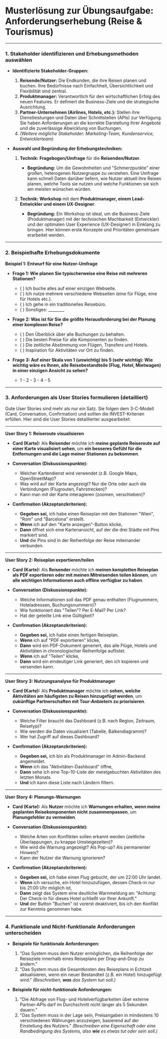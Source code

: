 # **Musterlösung zur Übungsaufgabe: Anforderungserhebung (Reise & Tourismus)**

---

### **1. Stakeholder identifizieren und Erhebungsmethoden auswählen**

*   **Identifizierte Stakeholder-Gruppen:**
    1.  **Reisende/Nutzer:** Die Endkunden, die ihre Reisen planen und buchen. Ihre Bedürfnisse nach Einfachheit, Übersichtlichkeit und Flexibilität sind zentral.
    2.  **Produktmanager:** Verantwortlich für den wirtschaftlichen Erfolg des neuen Features. Er definiert die Business-Ziele und die strategische Ausrichtung.
    3.  **Partner-Unternehmen (Airlines, Hotels, etc.):** Stellen ihre Dienstleistungen und Daten über Schnittstellen (APIs) zur Verfügung. Sie haben Anforderungen an die korrekte Darstellung ihrer Angebote und die zuverlässige Abwicklung von Buchungen.
    4.  *(Weitere mögliche Stakeholder: Marketing-Team, Kundenservice, Entwicklerteam)*

*   **Auswahl und Begründung der Erhebungstechniken:**

    1.  **Technik:** **Fragebogen/Umfrage** für die **Reisenden/Nutzer**.
        *   **Begründung:** Um die Gewohnheiten und "Schmerzpunkte" einer großen, heterogenen Nutzergruppe zu verstehen. Eine Umfrage kann schnell Daten darüber liefern, wie Nutzer aktuell ihre Reisen planen, welche Tools sie nutzen und welche Funktionen sie sich am meisten wünschen würden.

    2.  **Technik:** **Workshop** mit dem **Produktmanager, einem Lead-Entwickler und einem UX-Designer**.
        *   **Begründung:** Ein Workshop ist ideal, um die Business-Ziele (Produktmanager) mit der technischen Machbarkeit (Entwickler) und der optimalen User Experience (UX-Designer) in Einklang zu bringen. Hier können erste Konzepte und Prioritäten gemeinsam erarbeitet werden.

---

### **2. Beispielhafte Erhebungsdokumente**

**Beispiel 1: Entwurf für eine Nutzer-Umfrage**

*   **Frage 1: Wie planen Sie typischerweise eine Reise mit mehreren Stationen?**
    *   ( ) Ich buche alles auf einer einzigen Webseite.
    *   ( ) Ich nutze mehrere verschiedene Webseiten (eine für Flüge, eine für Hotels etc.).
    *   ( ) Ich gehe in ein traditionelles Reisebüro.
    *   ( ) Sonstiges: ________

*   **Frage 2: Was ist für Sie die größte Herausforderung bei der Planung einer komplexen Reise?**
    *   ( ) Den Überblick über alle Buchungen zu behalten.
    *   ( ) Die besten Preise für alle Komponenten zu finden.
    *   ( ) Die zeitliche Abstimmung von Flügen, Transfers und Hotels.
    *   ( ) Inspiration für Aktivitäten vor Ort zu finden.

*   **Frage 3: Auf einer Skala von 1 (unwichtig) bis 5 (sehr wichtig): Wie wichtig wäre es Ihnen, alle Reisebestandteile (Flug, Hotel, Mietwagen) in einer einzigen Ansicht zu sehen?**
    *   1 - 2 - 3 - 4 - 5

---

### **3. Anforderungen als User Stories formulieren (detailliert)**

Gute User Stories sind mehr als nur ein Satz. Sie folgen dem 3-C-Modell (Card, Conversation, Confirmation) und sollten die INVEST-Kriterien erfüllen. Hier sind die User Stories detaillierter ausgearbeitet:

---
**User Story 1: Reiseroute visualisieren**

*   **Card (Karte):** Als **Reisender** möchte ich **meine geplante Reiseroute auf einer Karte visualisiert sehen**, um **ein besseres Gefühl für die Entfernungen und die Lage meiner Stationen zu bekommen**.

*   **Conversation (Diskussionspunkte):**
    *   Welcher Kartendienst wird verwendet (z.B. Google Maps, OpenStreetMap)?
    *   Was wird auf der Karte angezeigt? Nur die Orte oder auch die Verbindungen (Flugrouten, Fahrstrecken)?
    *   Kann man mit der Karte interagieren (zoomen, verschieben)?

*   **Confirmation (Akzeptanzkriterien):**
    *   **Gegeben sei,** ich habe einen Reiseplan mit den Stationen "Wien", "Rom" und "Barcelona" erstellt.
    *   **Wenn** ich auf den "Karte anzeigen"-Button klicke,
    *   **Dann** öffnet sich eine Kartenansicht, auf der die drei Städte mit Pins markiert sind.
    *   **Und** die Pins sind in der Reihenfolge der Reise miteinander verbunden.

---
**User Story 2: Reiseplan exportieren/teilen**

*   **Card (Karte):** Als **Reisender** möchte ich **meinen kompletten Reiseplan als PDF exportieren oder mit meinen Mitreisenden teilen können**, um **alle wichtigen Informationen auch offline verfügbar zu haben**.

*   **Conversation (Diskussionspunkte):**
    *   Welche Informationen soll das PDF genau enthalten (Flugnummern, Hoteladressen, Buchungsnummern)?
    *   Wie funktioniert das "Teilen"? Per E-Mail? Per Link?
    *   Hat der geteilte Link eine Gültigkeit?

*   **Confirmation (Akzeptanzkriterien):**
    *   **Gegeben sei,** ich habe einen fertigen Reiseplan.
    *   **Wenn** ich auf "PDF exportieren" klicke,
    *   **Dann** wird ein PDF-Dokument generiert, das alle Flüge, Hotels und Aktivitäten in chronologischer Reihenfolge auflistet.
    *   **Wenn** ich auf "Teilen" klicke,
    *   **Dann** wird ein eindeutiger Link generiert, den ich kopieren und versenden kann.

---
**User Story 3: Nutzungsanalyse für Produktmanager**

*   **Card (Karte):** Als **Produktmanager** möchte ich **sehen, welche Aktivitäten am häufigsten zu Reisen hinzugefügt werden**, um **zukünftige Partnerschaften mit Tour-Anbietern zu priorisieren**.

*   **Conversation (Diskussionspunkte):**
    *   Welche Filter braucht das Dashboard (z.B. nach Region, Zeitraum, Reisetyp)?
    *   Wie werden die Daten visualisiert (Tabelle, Balkendiagramm)?
    *   Wer hat Zugriff auf dieses Dashboard?

*   **Confirmation (Akzeptanzkriterien):**
    *   **Gegeben sei,** ich bin als Produktmanager im Admin-Backend angemeldet.
    *   **Wenn** ich das "Aktivitäten-Dashboard" öffne,
    *   **Dann** sehe ich eine Top-10-Liste der meistgebuchten Aktivitäten des letzten Monats.
    *   **Und** ich kann diese Liste nach Ländern filtern.

---
**User Story 4: Planungs-Warnungen**

*   **Card (Karte):** Als **Nutzer** möchte ich **Warnungen erhalten, wenn meine geplanten Reisekomponenten nicht zusammenpassen**, um **Planungsfehler zu vermeiden**.

*   **Conversation (Diskussionspunkte):**
    *   Welche Arten von Konflikten sollen erkannt werden (zeitliche Überlappungen, zu knappe Umsteigezeiten)?
    *   Wie wird die Warnung angezeigt? Als Pop-up? Als permanenter Hinweis?
    *   Kann der Nutzer die Warnung ignorieren?

*   **Confirmation (Akzeptanzkriterien):**
    *   **Gegeben sei,** ich habe einen Flug gebucht, der um 22:00 Uhr landet.
    *   **Wenn** ich versuche, ein Hotel hinzuzufügen, dessen Check-in nur bis 21:00 Uhr möglich ist,
    *   **Dann** zeigt das System eine deutliche Warnmeldung an: "Achtung: Der Check-in für dieses Hotel schließt vor Ihrer Ankunft."
    *   **Und** der Button "Buchen" ist vorerst deaktiviert, bis ich den Konflikt zur Kenntnis genommen habe.

---

### **4. Funktionale und Nicht-funktionale Anforderungen unterscheiden**

*   **Beispiele für funktionale Anforderungen:**
    1.  "Das System muss dem Nutzer ermöglichen, die Reihenfolge der Reiseziele innerhalb eines Reiseplans per Drag-and-Drop zu ändern."
    2.  "Das System muss die Gesamtkosten des Reiseplans in Echtzeit aktualisieren, wenn ein neuer Bestandteil (z.B. ein Hotel) hinzugefügt wird."
    *(Beschreiben, **was** das System tun soll.)*

*   **Beispiele für nicht-funktionale Anforderungen:**
    1.  "Die Abfrage von Flug- und Hotelverfügbarkeiten über externe Partner-APIs darf im Durchschnitt nicht länger als 5 Sekunden dauern."
    2.  "Das System muss in der Lage sein, Preisangaben in mindestens 10 verschiedenen Währungen anzuzeigen, basierend auf der Einstellung des Nutzers."
    *(Beschreiben eine Eigenschaft oder eine Randbedingung des Systems, also **wie** es etwas tut oder sein soll.)*
